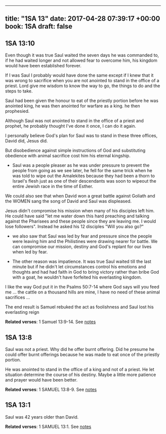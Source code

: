 
---
title: "1SA 13"
date: 2017-04-28 07:39:17 +00:00
book: 1SA
draft: false
---

## 1SA 13:10

Even though it was true Saul waited the seven days he was commanded to, if he had waited longer and not allowed fear to overcome him, his kingdom would have been established forever.

If I was Saul I probably would have done the same except if I knew that it was wrong to sacrifice when you are not anointed to stand in the office of a priest. Lord give me wisdom to know the way to go, the things to do and the steps to take.

Saul had been given the honour to eat of the priestly portion before he was anointed king, he was then anointed for warfare as a king. he then prophesied.

Although Saul was not anointed to stand in the office of a priest and prophet, he probably thought I've done it once, I can do it again.

I personally believe God's plan for Saul was to stand in these three offices, David did, Jesus did.

But disobedience against simple instructions of God and substituting obedience with animal sacrifice cost him his eternal kingship.

- Saul was a people pleaser as he was under pressure to prevent the people from going as we see later, he fell for the same trick when he was told to wipe out the Amalekites because they had been a thorn to Israel's flesh just as one of their descendants was soon to wipeout the entire Jewish race in the time of Esther.

We could also see that when David won a great battle against Goliath and the WOMEN sang the song of David and Saul was displeased.

Jesus didn't compromise his mission when many of his disciples left him. He could have said "let me water down this hard preaching and talking against the Pharisees and these people since they are leaving me. I would lose followers". Instead he asked his 12 disciples "Will you also go?"


- we also saw that Saul was led by fear and pressure since the people were leaving him and the Philistines were drawing nearer for battle. We can compromise our mission, destiny and God's replant for our lives when led by fear.

- The other reason was impatience. It was true Saul waited till the last minute but if he didn't let circumstances control his emotions and thoughts and had had faith in God to bring victory rather than bribe God with a goat, he wouldn't have forfeited his everlasting kingdom.

I like the way God put it in the Psalms 50:7-14 where God says will you feed me ... the cattle on a thousand hills are mine, I have no need of these animal sacrifices ...

The end result is Samuel rebuked the act as foolishness and Saul lost his everlasting reign

**Related verses**: 1 Samuel 13:9-14. See [notes](https://my.bible.com/notes/2623194542325358905)


## 1SA 13:8

Saul was not a priest. Why did he offer burnt offering. Did he presume he could offer burnt offerings because he was made to eat once of the priestly portion. 

He was anointed to stand in the office of a king and not of a priest. He let situation determine the course of his destiny. Maybe a little more patience and prayer would have been better.

**Related verses**: 1 SAMUEL 13:8-9. See [notes](https://my.bible.com/notes/2622221424077300699)


## 1SA 13:1

Saul was 42 years older than David.

**Related verses**: 1 SAMUEL 13:1. See [notes](https://my.bible.com/notes/2622213976629175150)

